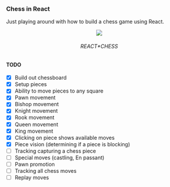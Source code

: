 ### Chess in React

Just playing around with how to build a chess game using React.

<div align="center">
  <img src="https://emojipedia-us.s3.dualstack.us-west-1.amazonaws.com/thumbs/120/samsung/320/black-chess-knight_265e.png" />
  <br/><h6>REACT*CHESS</h6>
</div>

#### TODO

- [x] Build out chessboard
- [x] Setup pieces
- [x] Ability to move pieces to any square
- [x] Pawn movement
- [x] Bishop movement
- [x] Knight movement
- [x] Rook movement
- [x] Queen movement
- [x] King movement
- [x] Clicking on piece shows available moves
- [x] Piece vision (determining if a piece is blocking)
- [ ] Tracking capturing a chess piece
- [ ] Special moves (castling, En passant)
- [ ] Pawn promotion
- [ ] Tracking all chess moves
- [ ] Replay moves
